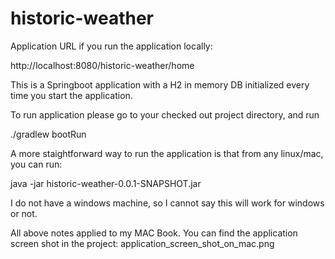 # historic-weather

Application URL if you run the application locally:

http://localhost:8080/historic-weather/home

This is a Springboot application with a H2 in memory DB initialized every time you start the application.

To run application please go to your checked out project directory, and run

./gradlew bootRun

A more staightforward way to run the application is that from any linux/mac, you can run:

java -jar historic-weather-0.0.1-SNAPSHOT.jar

I do not have a windows machine, so I cannot say this will work for windows or not.

All above notes applied to my MAC Book. You can find the application screen shot in the project: application_screen_shot_on_mac.png